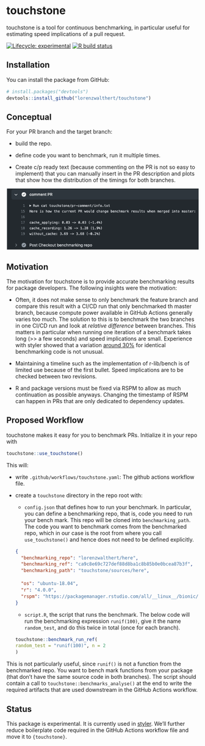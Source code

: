 
# touchstone

touchstone is a tool for continuous benchmarking, in particular useful
for estimating speed implications of a pull request.

<!-- badges: start -->

[![Lifecycle:
experimental](https://img.shields.io/badge/lifecycle-experimental-orange.svg)](https://www.tidyverse.org/lifecycle/#experimental)
[![R build
status](https://github.com/lorenzwalthert/touchstone/workflows/R-CMD-check/badge.svg)](https://github.com/lorenzwalthert/touchstone/actions)
<!-- badges: end -->

## Installation

You can install the package from GitHub:

``` r
# install.packages("devtools")
devtools::install_github("lorenzwalthert/touchstone")
```

## Conceptual

For your PR branch and the target branch:

-   build the repo.

-   define code you want to benchmark, run it multiple times.

-   Create c/p ready text (because commenting on the PR is not so easy
    to implement) that you can manually insert in the PR description and
    plots that show how the distribution of the timings for both
    branches.

![](man/figures/screenshot-pr-comment.png)

## Motivation

The motivation for touchstone is to provide accurate benchmarking
results for package developers. The following insights were the
motivation:

-   Often, it does not make sense to only benchmark the feature branch
    and compare this result with a CI/CD run that only benchmarked th
    master branch, because compute power available in GitHub Actions
    generally varies too much. The solution to this is to benchmark the
    two branches in one CI/CD run and look at *relative difference*
    between branches. This matters in particular when running one
    iteration of a benchmark takes long (&gt;&gt; a few seconds) and
    speed implications are small. Experience with styler showed that a
    variation [around 30%](https://github.com/r-lib/styler/pull/679) for
    identical benchmarking code is not unusual.

-   Maintaining a timeline such as the implementation of r-lib/bench is
    of limited use because of the first bullet. Speed implications are
    to be checked between two revisions.

-   R and package versions must be fixed via RSPM to allow as much
    continuation as possible anyways. Changing the timestamp of RSPM can
    happen in PRs that are only dedicated to dependency updates.

## Proposed Workflow

touchstone makes it easy for you to benchmark PRs. Initialize it in your
repo with

``` r
touchstone::use_touchstone()
```

This will:

-   write `.github/workflows/touchstone.yaml`: The github actions
    workflow file.
-   create a `touchstone` directory in the repo root with:
    -   `config.json` that defines how to run your benchmark. In
        particular, you can define a benchmarking repo, that is, code
        you need to run your bench mark. This repo will be cloned into
        `benchmarking_path`. The code you want to benchmark comes from
        the benchmarked repo, which in our case is the root from where
        you call `use_touchstone()` and hence does not need to be
        defined explicitly.

    ``` json
    {
      "benchmarking_repo": "lorenzwalthert/here",
      "benchmarking_ref": "ca9c8e69c727def88d8ba1c8b85b0e0bcea87b3f",
      "benchmarking_path": "touchstone/sources/here",

      "os": "ubuntu-18.04",
      "r": "4.0.0",
      "rspm": "https://packagemanager.rstudio.com/all/__linux__/bionic/291"
    }
    ```

    -   `script.R`, the script that runs the benchmark. The below code
        will run the benchmarking expression `runif(100)`, give it the
        name `random_test`, and do this twice in total (once for each
        branch).

    ``` r
    touchstone::benchmark_run_ref(
    random_test = "runif(100)", n = 2
    )
    ```

This is not particularly useful, since `runif()` is not a function from
the benchmarked repo. You want to bench mark functions from your package
(that don’t have the same source code in both branches). The script
should contain a call to `touchstone::benchmarks_analyse()` at the end
to write the required artifacts that are used downstream in the GitHub
Actions workflow.

## Status

This package is experimental. It is currently used in
[styler](https://github.com/r-lib/styler/blob/master/.github/workflows/benchmarking.yaml).
We’ll further reduce boilerplate code required in the GitHub Actions
workflow file and move it to `{touchstone}`.
